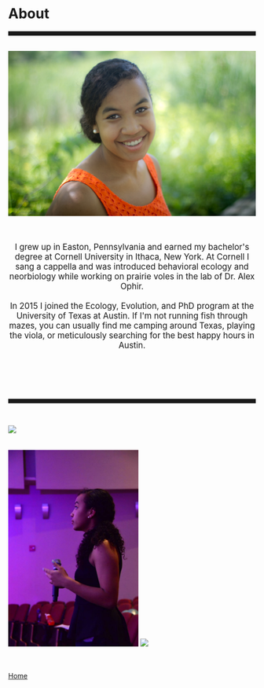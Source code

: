<body>
		
<div class="container">
<div class="blurb">
<h1>About</h1>
<hr style="height:9px;color:#84949B"><br>

	
<img src="/images/Kelly1.jpg">
<br><br><br>

<p style="text-align:center;font-size:120%">I grew up in Easton, Pennsylvania and earned my bachelor's degree at Cornell University in Ithaca, New York. At Cornell I sang a cappella and was introduced behavioral ecology and neorbiology while working on prairie voles in the lab of Dr. Alex Ophir. <br><br> In 2015 I joined the Ecology, Evolution, and PhD program at the University of Texas at Austin. If I'm not running fish through mazes, you can usually find me camping around Texas, playing the viola, or meticulously searching for the best happy hours in Austin.</p>

<br><br><br><br>
<hr style="height:9px;color:#84949B"><br>

<img src="/images/Bigbend1.JPG"><br><br>

<p float="left">
<img src="/images/aftereight1.jpg" height="400" />
<img src="/images/Jack1.JPG" height="400" />
</p>

	
<br><br><a href="../">Home</a>
